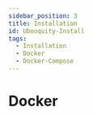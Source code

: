 ```yaml
---
sidebar_position: 3
title: Installation
id: Ubooquity-Install
tags:
  - Installation
  - Docker
  - Docker-Compose
---
```


# Docker
